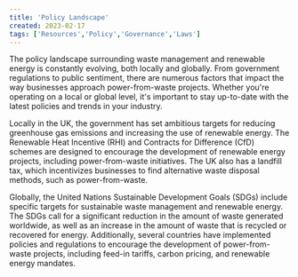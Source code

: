 ```yaml
---
title: 'Policy Landscape'
created: 2023-02-17
tags: ['Resources','Policy','Governance','Laws']
---
```


The policy landscape surrounding waste management and renewable energy is constantly evolving,
both locally and globally. From government regulations to public sentiment, there are numerous
factors that impact the way businesses approach power-from-waste projects. Whether you're
operating on a local or global level, it's important to stay up-to-date with the latest policies and
trends in your industry.  
  
Locally in the UK, the government has set ambitious targets for reducing greenhouse gas emissions
and increasing the use of renewable energy. The Renewable Heat Incentive (RHI) and Contracts for
Difference (CfD) schemes are designed to encourage the development of renewable energy projects,
including power-from-waste initiatives. The UK also has a landfill tax, which incentivizes businesses
to find alternative waste disposal methods, such as power-from-waste.  
  
Globally, the United Nations Sustainable Development Goals (SDGs) include specific targets for
sustainable waste management and renewable energy. The SDGs call for a significant reduction in
the amount of waste generated worldwide, as well as an increase in the amount of waste that is
recycled or recovered for energy. Additionally, several countries have implemented policies and
regulations to encourage the development of power-from-waste projects, including feed-in tariffs,
carbon pricing, and renewable energy mandates.
